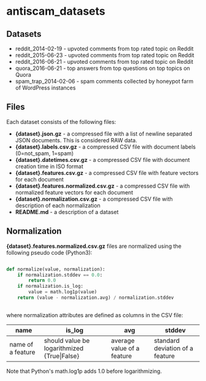 # antiscam_datasets

## Datasets

* reddit_2014-02-19 - upvoted comments from top rated topic on Reddit
* reddit_2015-06-23 - upvoted comments from top rated topic on Reddit
* reddit_2016-06-21 - upvoted comments from top rated topic on Reddit
* quora_2016-06-21 - top answers from top questions on top topics on Quora
* spam_trap_2014-02-06 - spam comments collected by honeypot farm of WordPress instances

## Files

Each dataset consists of the following files:

* **{dataset}.json.gz** - a compressed file with a list of newline separated JSON documents. This is considered RAW data.
* **{dataset}.labels.csv.gz** - a compressed CSV file with document labels (0=not_spam, 1=spam)
* **{dataset}.datetimes.csv.gz** - a compressed CSV file with document creation time in ISO format
* **{dataset}.features.csv.gz** - a compressed CSV file with feature vectors for each document
* **{dataset}.features.normalized.csv.gz** - a compressed CSV file with normalized feature vectors for each document
* **{dataset}.normalization.csv.gz** - a compressed CSV file with description of each normalization
* **README.md** - a description of a dataset

## Normalization

**{dataset}.features.normalized.csv.gz** files are normalized using the following pseudo code (Python3):

```python

def normalize(value, normalization):
    if normalization.stddev == 0.0:
        return 0.0
    if normalization.is_log:
        value = math.log1p(value)
    return (value - normalization.avg) / normalization.stddev
    
```

where normalization attributes are defined as columns in the CSV file:

| name | is_log | avg | stddev |
| ---- | ------ | --- | ------ |
| name of a feature | should value be logarithmized {True\|False} | average value of a feature | standard deviation of a feature |

Note that Python's math.log1p adds 1.0 before logarithmizing.
